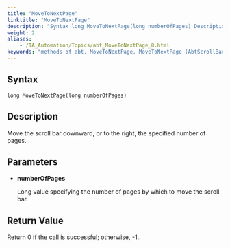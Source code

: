 ```yaml
--- 
title: "MoveToNextPage"
linktitle: "MoveToNextPage"
description: "Syntax long MoveToNextPage(long numberOfPages) Description Move the scroll bar downward, or to the right, the specified number of pages. Parameters numberOfPages Long value specifying the number of ..."
weight: 2
aliases: 
    - /TA_Automation/Topics/abt_MoveToNextPage_8.html
keywords: "methods of abt, MoveToNextPage, MoveToNextPage (AbtScrollBar), AbtScrollBar, movetonextpage, abtscrollbar movetonextpage, move scroll bar down by number of pages, move scroll bar to right by number of pages"
---
```


## Syntax

`long MoveToNextPage(long numberOfPages)`

## Description

Move the scroll bar downward, or to the right, the specified number of pages.

## Parameters

-   **numberOfPages**

    Long value specifying the number of pages by which to move the scroll bar.


## Return Value

Return 0 if the call is successful; otherwise, -1..





